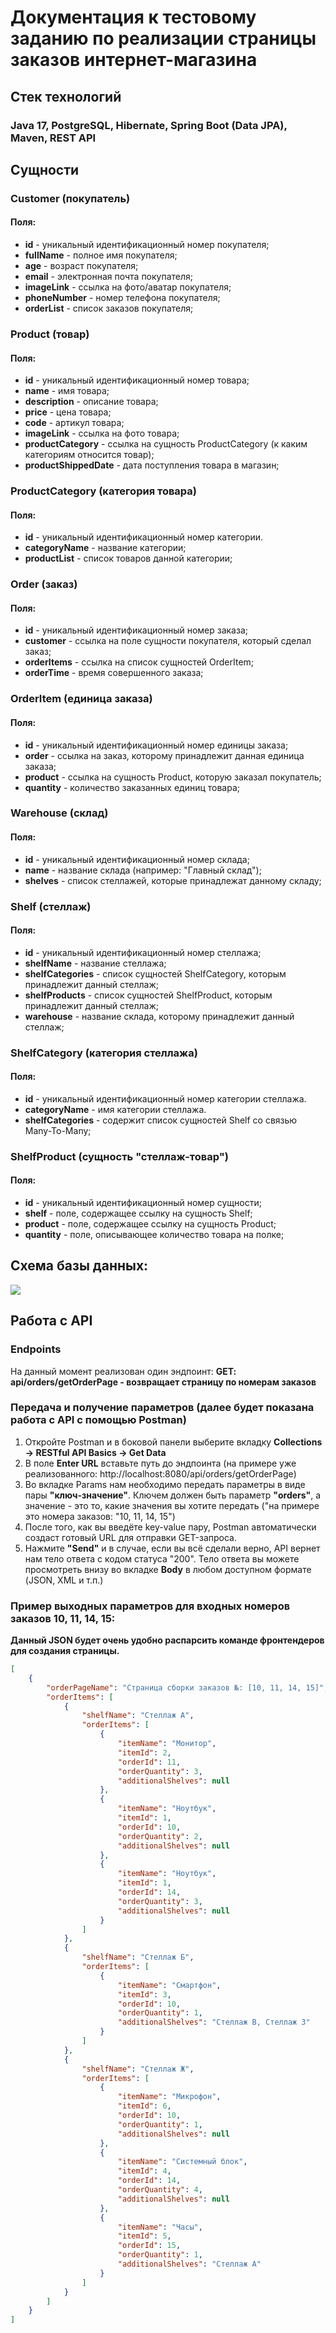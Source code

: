 # Документация к тестовому заданию по реализации страницы заказов интернет-магазина 
## Стек технологий
### Java 17, PostgreSQL, Hibernate, Spring Boot (Data JPA), Maven, REST API

## Сущности

### Customer (покупатель)

#### Поля:

- **id** - уникальный идентификационный номер покупателя;
- **fullName** - полное имя покупателя;
- **age** - возраст покупателя;
- **email** - электронная почта покупателя;
- **imageLink** - ссылка на фото/аватар покупателя;
- **phoneNumber** - номер телефона покупателя;
- **orderList** - список заказов покупателя;

### Product (товар)

#### Поля:
- **id** - уникальный идентификационный номер товара;
- **name** - имя товара;
- **description** - описание товара;
- **price** - цена товара;
- **code** - артикул товара;
- **imageLink** - ссылка на фото товара;
- **productCategory** - ссылка на сущность ProductCategory (к каким категориям относится товар);
- **productShippedDate** - дата поступления товара в магазин;

### ProductCategory (категория товара)

#### Поля:
- **id** - уникальный идентификационный номер категории.
- **categoryName** - название категории;
- **productList** - список товаров данной категории;

### Order (заказ)

#### Поля:
- **id** - уникальный идентификационный номер заказа;
- **customer** - ссылка на поле сущности покупателя, который сделал заказ;
- **orderItems** - ссылка на список сущностей OrderItem;
- **orderTime** - время совершенного заказа;

### OrderItem (единица заказа)

#### Поля:
- **id** - уникальный идентификационный номер единицы заказа;
- **order** - ссылка на заказ, которому принадлежит данная единица заказа;
- **product** - ссылка на сущность Product, которую заказал покупатель;
- **quantity** - количество заказанных единиц товара;

### Warehouse (склад)

#### Поля:
- **id**  - уникальный идентификационный номер склада;
- **name** - название склада (например: "Главный склад");
- **shelves** - список стеллажей, которые принадлежат данному складу;

### Shelf (стеллаж)

#### Поля:
- **id** - уникальный идентификационный номер стеллажа;
- **shelfName** - название стеллажа;
- **shelfCategories** - список сущностей ShelfCategory, которым принадлежит данный стеллаж;
- **shelfProducts** - список сущностей ShelfProduct, которым принадлежит данный стеллаж;
- **warehouse** - название склада, которому принадлежит данный стеллаж;

### ShelfCategory (категория стеллажа)

#### Поля:
- **id** - уникальный идентификационный номер категории стеллажа.
- **categoryName** - имя категории стеллажа.
- **shelfCategories** - содержит список сущностей Shelf со связью Many-To-Many;

### ShelfProduct (сущность "стеллаж-товар")

#### Поля:
- **id** - уникальный идентификационный номер сущности;
- **shelf** - поле, содержащее ссылку на сущность Shelf;
- **product** - поле, содержащее ссылку на сущность Product;
- **quantity** - поле, описывающее количество товара на полке;

## Cхема базы данных:
![](src/main/resources/static/database_scheme.png)

## Работа с API
### Endpoints
На данный момент реализован один эндпоинт: 
**GET: api/orders/getOrderPage - возвращает страницу по номерам заказов**

### Передача и получение параметров (далее будет показана работа с API с помощью Postman)
1. Откройте Postman и в боковой панели выберите вкладку **Collections -> RESTful API Basics -> Get Data**
2. В поле **Enter URL** вставьте путь до эндпоинта (на примере уже реализованного: http://localhost:8080/api/orders/getOrderPage)
3. Во вкладке Params нам необходимо передать параметры в виде пары **"ключ-значение"**. Ключем должен быть параметр **"orders"**, а значение - это то, какие значения вы хотите передать ("на примере это номера заказов: "10, 11, 14, 15")
4. После того, как вы введёте key-value пару, Postman автоматически создаст готовый URL для отправки GET-запроса.
5. Нажмите **"Send"** и в случае, если вы всё сделали верно, API вернет нам тело ответа с кодом статуса "200". Тело ответа вы можете просмотреть внизу во вкладке **Body** в любом доступном формате (JSON, XML и т.п.)

### Пример выходных параметров для входных номеров заказов 10, 11, 14, 15:
**Данный JSON будет очень удобно распарсить команде фронтендеров для создания страницы.**
```json
[
    {
        "orderPageName": "Страница сборки заказов №: [10, 11, 14, 15]",
        "orderItems": [
            {
                "shelfName": "Стеллаж А",
                "orderItems": [
                    {
                        "itemName": "Монитор",
                        "itemId": 2,
                        "orderId": 11,
                        "orderQuantity": 3,
                        "additionalShelves": null
                    },
                    {
                        "itemName": "Ноутбук",
                        "itemId": 1,
                        "orderId": 10,
                        "orderQuantity": 2,
                        "additionalShelves": null
                    },
                    {
                        "itemName": "Ноутбук",
                        "itemId": 1,
                        "orderId": 14,
                        "orderQuantity": 3,
                        "additionalShelves": null
                    }
                ]
            },
            {
                "shelfName": "Стеллаж Б",
                "orderItems": [
                    {
                        "itemName": "Смартфон",
                        "itemId": 3,
                        "orderId": 10,
                        "orderQuantity": 1,
                        "additionalShelves": "Стеллаж В, Стеллаж З"
                    }
                ]
            },
            {
                "shelfName": "Стеллаж Ж",
                "orderItems": [
                    {
                        "itemName": "Микрофон",
                        "itemId": 6,
                        "orderId": 10,
                        "orderQuantity": 1,
                        "additionalShelves": null
                    },
                    {
                        "itemName": "Системный блок",
                        "itemId": 4,
                        "orderId": 14,
                        "orderQuantity": 4,
                        "additionalShelves": null
                    },
                    {
                        "itemName": "Часы",
                        "itemId": 5,
                        "orderId": 15,
                        "orderQuantity": 1,
                        "additionalShelves": "Стеллаж А"
                    }
                ]
            }
        ]
    }
]
```
